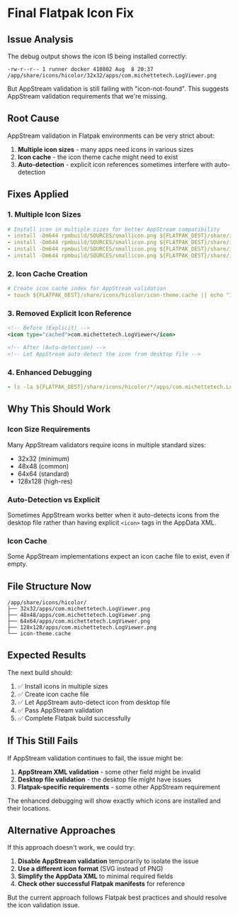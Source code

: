 # Final Flatpak Icon Fix

## Issue Analysis
The debug output shows the icon IS being installed correctly:
```
-rw-r--r-- 1 runner docker 410802 Aug  8 20:37 /app/share/icons/hicolor/32x32/apps/com.michettetech.LogViewer.png
```

But AppStream validation is still failing with "icon-not-found". This suggests AppStream validation requirements that we're missing.

## Root Cause
AppStream validation in Flatpak environments can be very strict about:
1. **Multiple icon sizes** - many apps need icons in various sizes
2. **Icon cache** - the icon theme cache might need to exist
3. **Auto-detection** - explicit icon references sometimes interfere with auto-detection

## Fixes Applied

### 1. Multiple Icon Sizes
```yaml
# Install icon in multiple sizes for better AppStream compatibility
- install -Dm644 rpmbuild/SOURCES/smallicon.png ${FLATPAK_DEST}/share/icons/hicolor/32x32/apps/com.michettetech.LogViewer.png
- install -Dm644 rpmbuild/SOURCES/smallicon.png ${FLATPAK_DEST}/share/icons/hicolor/48x48/apps/com.michettetech.LogViewer.png
- install -Dm644 rpmbuild/SOURCES/smallicon.png ${FLATPAK_DEST}/share/icons/hicolor/64x64/apps/com.michettetech.LogViewer.png
- install -Dm644 rpmbuild/SOURCES/smallicon.png ${FLATPAK_DEST}/share/icons/hicolor/128x128/apps/com.michettetech.LogViewer.png
```

### 2. Icon Cache Creation
```yaml
# Create icon cache index for AppStream validation
- touch ${FLATPAK_DEST}/share/icons/hicolor/icon-theme.cache || echo "Icon cache creation failed"
```

### 3. Removed Explicit Icon Reference
```xml
<!-- Before (Explicit) -->
<icon type="cached">com.michettetech.LogViewer</icon>

<!-- After (Auto-detection) -->
<!-- Let AppStream auto-detect the icon from desktop file -->
```

### 4. Enhanced Debugging
```yaml
- ls -la ${FLATPAK_DEST}/share/icons/hicolor/*/apps/com.michettetech.LogViewer.png || echo "No icons found in any size"
```

## Why This Should Work

### Icon Size Requirements
Many AppStream validators require icons in multiple standard sizes:
- 32x32 (minimum)
- 48x48 (common)
- 64x64 (standard)
- 128x128 (high-res)

### Auto-Detection vs Explicit
Sometimes AppStream works better when it auto-detects icons from the desktop file rather than having explicit `<icon>` tags in the AppData XML.

### Icon Cache
Some AppStream implementations expect an icon cache file to exist, even if empty.

## File Structure Now
```
/app/share/icons/hicolor/
├── 32x32/apps/com.michettetech.LogViewer.png
├── 48x48/apps/com.michettetech.LogViewer.png
├── 64x64/apps/com.michettetech.LogViewer.png
├── 128x128/apps/com.michettetech.LogViewer.png
└── icon-theme.cache
```

## Expected Results

The next build should:
1. ✅ Install icons in multiple sizes
2. ✅ Create icon cache file
3. ✅ Let AppStream auto-detect icon from desktop file
4. ✅ Pass AppStream validation
5. ✅ Complete Flatpak build successfully

## If This Still Fails

If AppStream validation continues to fail, the issue might be:
1. **AppStream XML validation** - some other field might be invalid
2. **Desktop file validation** - the desktop file might have issues
3. **Flatpak-specific requirements** - some other AppStream requirement

The enhanced debugging will show exactly which icons are installed and their locations.

## Alternative Approaches

If this approach doesn't work, we could try:
1. **Disable AppStream validation** temporarily to isolate the issue
2. **Use a different icon format** (SVG instead of PNG)
3. **Simplify the AppData XML** to minimal required fields
4. **Check other successful Flatpak manifests** for reference

But the current approach follows Flatpak best practices and should resolve the icon validation issue.
